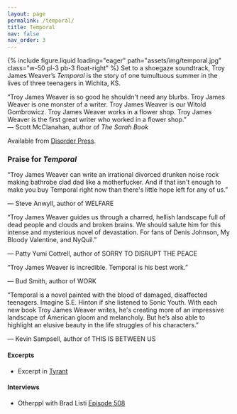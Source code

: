 ```yaml
---
layout: page
permalink: /temporal/
title: Temporal
nav: false
nav_order: 3
---
```


{% include figure.liquid loading="eager" path="assets/img/temporal.jpg" class="w-50 pl-3 pb-3 float-right" %}
Set to a shoegaze soundtrack, Troy James Weaver’s _Temporal_ is the story of one tumultuous summer in the lives of three teenagers in Wichita, KS.

<p class="lead">“Troy James Weaver is so good he shouldn't need any blurbs. Troy James Weaver is one monster of a writer. Troy James Weaver is our Witold Gombrowicz. Troy James Weaver works in a flower shop. Troy James Weaver is the first great writer who worked in a flower shop.”<br />— Scott McClanahan, author of <em>The Sarah Book</em></p>

Available from [Disorder Press](https://disorderpress.com/store/temporalanovel).

### Praise for _Temporal_

“Troy James Weaver can write an irrational divorced drunken noise rock making bathrobe clad dad like a motherfucker. And if that isn't enough to make you buy Temporal right now than there's little hope left for any of us.”

— Steve Anwyll, author of WELFARE

“Troy James Weaver guides us through a charred, hellish landscape full of dead people and clouds and broken brains. We should salute him for this intense and mysterious novel of devastation. For fans of Denis Johnson, My Bloody Valentine, and NyQuil.”

— Patty Yumi Cottrell, author of SORRY TO DISRUPT THE PEACE

“Troy James Weaver is incredible. Temporal is his best work.”

— Bud Smith, author of WORK

“Temporal is a novel painted with the blood of damaged, disaffected teenagers. Imagine S.E. Hinton if she listened to Sonic Youth. With each new book Troy James Weaver writes, he's creating more of an impressive landscape of American gloom and melancholy. But he’s also able to highlight an elusive beauty in the life struggles of his characters.”

— Kevin Sampsell, author of THIS IS BETWEEN US

<p class="clearfix"></p>

#### Excerpts

- Excerpt in [Tyrant](https://magazine.nytyrant.com/excerpt-of-temporal-troy-james-weaver/)

#### Interviews

- Otherppl with Brad Listi [Episode 508](https://podcasts.apple.com/ie/podcast/episode-508-troy-james-weaver/id472152554?i=1000406319671)
